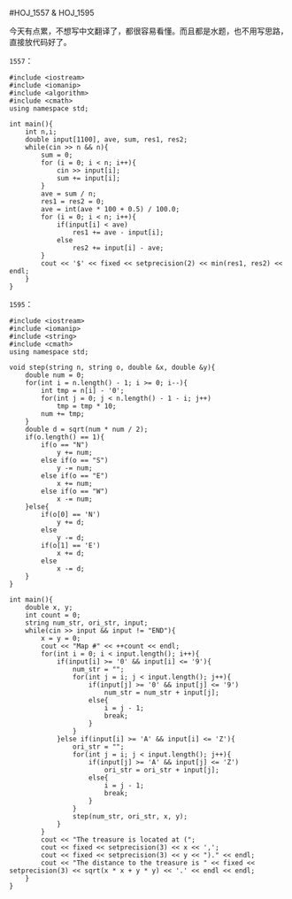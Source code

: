 #HOJ_1557 & HOJ_1595  

今天有点累，不想写中文翻译了，都很容易看懂。而且都是水题，也不用写思路，直接放代码好了。  

```1557```：

    #include <iostream>
    #include <iomanip>
    #include <algorithm>
    #include <cmath>
    using namespace std;

    int main(){
        int n,i;
        double input[1100], ave, sum, res1, res2;
        while(cin >> n && n){
            sum = 0;
            for (i = 0; i < n; i++){
                cin >> input[i];
                sum += input[i];
            }
            ave = sum / n;
            res1 = res2 = 0;
            ave = int(ave * 100 + 0.5) / 100.0;
            for (i = 0; i < n; i++){
                if(input[i] < ave) 
                    res1 += ave - input[i];
                else 
                    res2 += input[i] - ave;
            }
            cout << '$' << fixed << setprecision(2) << min(res1, res2) << endl;
        }
    }  
	
```1595```：

    #include <iostream>
    #include <iomanip>
    #include <string>
    #include <cmath>
    using namespace std;
    
    void step(string n, string o, double &x, double &y){
        double num = 0;
        for(int i = n.length() - 1; i >= 0; i--){
            int tmp = n[i] - '0';
            for(int j = 0; j < n.length() - 1 - i; j++)
                tmp = tmp * 10;
            num += tmp;
        }
        double d = sqrt(num * num / 2);
        if(o.length() == 1){
            if(o == "N")
                y += num;
            else if(o == "S")
                y -= num;
            else if(o == "E")
                x += num;
            else if(o == "W")
                x -= num;
        }else{
            if(o[0] == 'N')
                y += d;
            else
                y -= d;
            if(o[1] == 'E')
                x += d;
            else
                x -= d;
        }
    }
    
    int main(){
        double x, y;
        int count = 0;
        string num_str, ori_str, input;
        while(cin >> input && input != "END"){
            x = y = 0;
            cout << "Map #" << ++count << endl;
            for(int i = 0; i < input.length(); i++){
                if(input[i] >= '0' && input[i] <= '9'){
                    num_str = "";
                    for(int j = i; j < input.length(); j++){
                        if(input[j] >= '0' && input[j] <= '9')
                            num_str = num_str + input[j];
                        else{
                            i = j - 1;
                            break;
                        }
                    }
                }else if(input[i] >= 'A' && input[i] <= 'Z'){
                    ori_str = "";
                    for(int j = i; j < input.length(); j++){
                        if(input[j] >= 'A' && input[j] <= 'Z')
                            ori_str = ori_str + input[j];
                        else{
                            i = j - 1;
                            break;
                        }
                    }
                    step(num_str, ori_str, x, y);
                }
            }
            cout << "The treasure is located at (";
            cout << fixed << setprecision(3) << x << ',';
            cout << fixed << setprecision(3) << y << ")." << endl;
            cout << "The distance to the treasure is " << fixed << setprecision(3) << sqrt(x * x + y * y) << '.' << endl << endl;
        }
    }